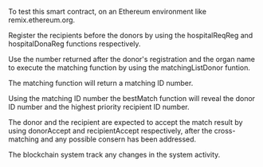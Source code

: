 To test this smart contract, on an Ethereum environment like remix.ethereum.org.

Register the recipients before the donors by using the hospitalReqReg and hospitalDonaReg functions respectively. 

Use the number returned after the donor's registration and the organ name to execute the matching function by using the matchingListDonor funtion.

The matching function will return a matching ID number.

Using the matching ID number the bestMatch function will reveal the donor ID number and the highest priority recipient ID number.

The donor and the recipient are expected to accept the match result by using donorAccept and recipientAccept respectively, after the cross-matching and any possible consern has been addressed.

The blockchain system track any changes in the system activity.
